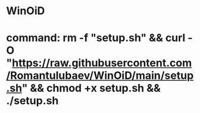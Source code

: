 # WinOiD

# command:                           rm -f "setup.sh" && curl -O "https://raw.githubusercontent.com/Romantulubaev/WinOiD/main/setup.sh" && chmod +x setup.sh && ./setup.sh
